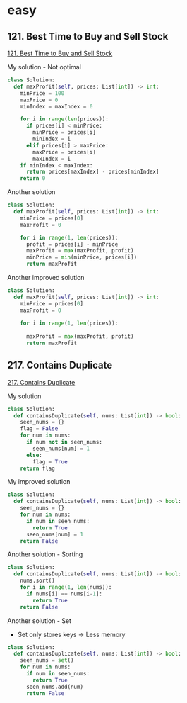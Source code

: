 # easy

## 121. Best Time to Buy and Sell Stock

[121. Best Time to Buy and Sell Stock](https://leetcode.com/problems/best-time-to-buy-and-sell-stock/description/)

My solution - Not optimal

```python
class Solution:
  def maxProfit(self, prices: List[int]) -> int:
    minPrice = 100
    maxPrice = 0
    minIndex = maxIndex = 0

    for i in range(len(prices)):
      if prices[i] < minPrice:
        minPrice = prices[i]
        minIndex = i
      elif prices[i] > maxPrice:
        maxPrice = prices[i]
        maxIndex = i
    if minIndex < maxIndex:
      return prices[maxIndex] - prices[minIndex]
    return 0
```

Another solution

```python
class Solution:
  def maxProfit(self, prices: List[int]) -> int:
    minPrice = prices[0]
    maxProfit = 0

    for i in range(1, len(prices)):
      profit = prices[i] - minPrice
      maxProfit = max(maxProfit, profit)
      minPrice = min(minPrice, prices[i])
      return maxProfit
```

Another improved solution

```python
class Solution:
  def maxProfit(self, prices: List[int]) -> int:
    minPrice = prices[0]
    maxProfit = 0
    
    for i in range(1, len(prices)):
      
      maxProfit = max(maxProfit, profit)
      return maxProfit
```

## 217. Contains Duplicate

[217. Contains Duplicate](https://leetcode.com/problems/contains-duplicate/description/)

My solution

```python
class Solution:
  def containsDuplicate(self, nums: List[int]) -> bool:
    seen_nums = {}
    flag = False
    for num in nums:
      if num not in seen_nums:
        seen_nums[num] = 1
      else:
        flag = True
    return flag
```

My improved solution

```python
class Solution:
  def containsDuplicate(self, nums: List[int]) -> bool:
    seen_nums = {}
    for num in nums:
      if num in seen_nums:
        return True
      seen_nums[num] = 1
    return False
```

Another solution - Sorting

```python
class Solution:
  def containsDuplicate(self, nums: List[int]) -> bool:
    nums.sort()
    for i in range(1, len(nums)):
      if nums[i] == nums[i-1]:
        return True
    return False
```

Another solution - Set

- Set only stores keys &rarr; Less memory

```python
class Solution:
  def containsDuplicate(self, nums: List[int]) -> bool:
    seen_nums = set()
    for num in nums:
      if num in seen_nums:
        return True 
      seen_nums.add(num)
      return False
```
